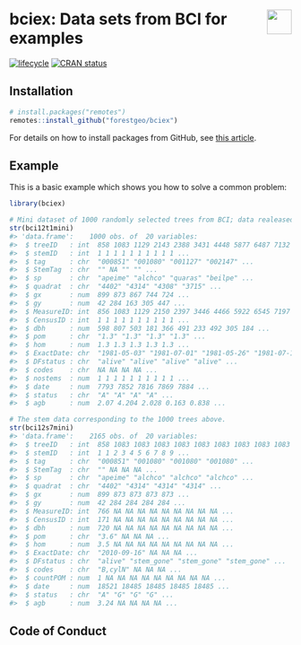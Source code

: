 
<!-- Don't edit README.md; instead, please edit README.Rmd -->

# <img src="https://i.imgur.com/39pvr4n.png" align="right" height=44 /> bciex: Data sets from BCI for examples

[![lifecycle](https://img.shields.io/badge/lifecycle-experimental-orange.svg)](https://www.tidyverse.org/lifecycle/#experimental)
[![CRAN
status](http://www.r-pkg.org/badges/version/bciex)](https://cran.r-project.org/package=bciex)

## Installation

``` r
# install.packages("remotes")
remotes::install_github("forestgeo/bciex")
```

For details on how to install packages from GitHub, see [this
article](https://goo.gl/dQKEeg).

## Example

This is a basic example which shows you how to solve a common problem:

``` r
library(bciex)

# Mini dataset of 1000 randomly selected trees from BCI; data realeased in 2012
str(bci12t1mini)
#> 'data.frame':    1000 obs. of  20 variables:
#>  $ treeID   : int  858 1083 1129 2143 2388 3431 4448 5877 6487 7132 ...
#>  $ stemID   : int  1 1 1 1 1 1 1 1 1 1 ...
#>  $ tag      : chr  "000851" "001080" "001127" "002147" ...
#>  $ StemTag  : chr  "" NA "" "" ...
#>  $ sp       : chr  "apeime" "alchco" "quaras" "beilpe" ...
#>  $ quadrat  : chr  "4402" "4314" "4308" "3715" ...
#>  $ gx       : num  899 873 867 744 724 ...
#>  $ gy       : num  42 284 163 305 447 ...
#>  $ MeasureID: int  856 1083 1129 2150 2397 3446 4466 5922 6545 7197 ...
#>  $ CensusID : int  1 1 1 1 1 1 1 1 1 1 ...
#>  $ dbh      : num  598 807 503 181 366 491 233 492 305 184 ...
#>  $ pom      : chr  "1.3" "1.3" "1.3" "1.3" ...
#>  $ hom      : num  1.3 1.3 1.3 1.3 1.3 ...
#>  $ ExactDate: chr  "1981-05-03" "1981-07-01" "1981-05-26" "1981-07-18" ...
#>  $ DFstatus : chr  "alive" "alive" "alive" "alive" ...
#>  $ codes    : chr  NA NA NA NA ...
#>  $ nostems  : num  1 1 1 1 1 1 1 1 1 1 ...
#>  $ date     : num  7793 7852 7816 7869 7884 ...
#>  $ status   : chr  "A" "A" "A" "A" ...
#>  $ agb      : num  2.07 4.204 2.028 0.163 0.838 ...

# The stem data corresponding to the 1000 trees above.
str(bci12s7mini)
#> 'data.frame':    2165 obs. of  20 variables:
#>  $ treeID   : int  858 1083 1083 1083 1083 1083 1083 1083 1083 1083 ...
#>  $ stemID   : int  1 1 2 3 4 5 6 7 8 9 ...
#>  $ tag      : chr  "000851" "001080" "001080" "001080" ...
#>  $ StemTag  : chr  "" NA NA NA ...
#>  $ sp       : chr  "apeime" "alchco" "alchco" "alchco" ...
#>  $ quadrat  : chr  "4402" "4314" "4314" "4314" ...
#>  $ gx       : num  899 873 873 873 873 ...
#>  $ gy       : num  42 284 284 284 284 ...
#>  $ MeasureID: int  766 NA NA NA NA NA NA NA NA NA ...
#>  $ CensusID : int  171 NA NA NA NA NA NA NA NA NA ...
#>  $ dbh      : num  720 NA NA NA NA NA NA NA NA NA ...
#>  $ pom      : chr  "3.6" NA NA NA ...
#>  $ hom      : num  3.5 NA NA NA NA NA NA NA NA NA ...
#>  $ ExactDate: chr  "2010-09-16" NA NA NA ...
#>  $ DFstatus : chr  "alive" "stem_gone" "stem_gone" "stem_gone" ...
#>  $ codes    : chr  "B,cylN" NA NA NA ...
#>  $ countPOM : num  1 NA NA NA NA NA NA NA NA NA ...
#>  $ date     : num  18521 18485 18485 18485 18485 ...
#>  $ status   : chr  "A" "G" "G" "G" ...
#>  $ agb      : num  3.24 NA NA NA NA ...
```

## Code of Conduct
